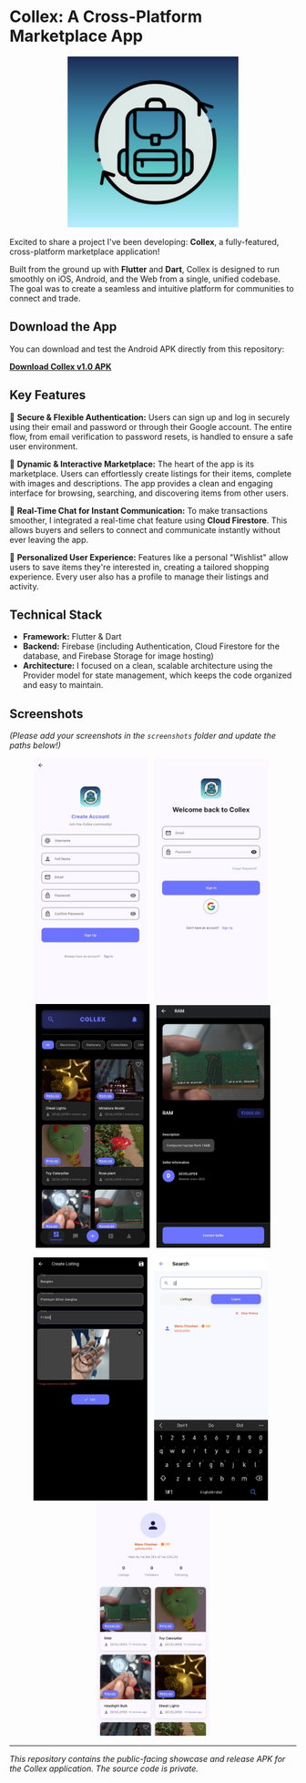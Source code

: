 # Collex: A Cross-Platform Marketplace App

<p align="center">
  <img src="screenshots/promo_image.png" alt="App Promo Image" width="300">
</p>

Excited to share a project I've been developing: **Collex**, a fully-featured, cross-platform marketplace application!

Built from the ground up with **Flutter** and **Dart**, Collex is designed to run smoothly on iOS, Android, and the Web from a single, unified codebase. The goal was to create a seamless and intuitive platform for communities to connect and trade.

## Download the App

You can download and test the Android APK directly from this repository:

[**Download Collex v1.0 APK**](./releases/collex-v1.0.apk)

## Key Features

🔹 **Secure & Flexible Authentication:** Users can sign up and log in securely using their email and password or through their Google account. The entire flow, from email verification to password resets, is handled to ensure a safe user environment.

🔹 **Dynamic & Interactive Marketplace:** The heart of the app is its marketplace. Users can effortlessly create listings for their items, complete with images and descriptions. The app provides a clean and engaging interface for browsing, searching, and discovering items from other users.

🔹 **Real-Time Chat for Instant Communication:** To make transactions smoother, I integrated a real-time chat feature using **Cloud Firestore**. This allows buyers and sellers to connect and communicate instantly without ever leaving the app.

🔹 **Personalized User Experience:** Features like a personal "Wishlist" allow users to save items they're interested in, creating a tailored shopping experience. Every user also has a profile to manage their listings and activity.

## Technical Stack

*   **Framework:** Flutter & Dart
*   **Backend:** Firebase (including Authentication, Cloud Firestore for the database, and Firebase Storage for image hosting)
*   **Architecture:** I focused on a clean, scalable architecture using the Provider model for state management, which keeps the code organized and easy to maintain.

## Screenshots

*(Please add your screenshots in the `screenshots` folder and update the paths below!)*

<p align="center">
    <img src="screenshots/screen1.png" width="200" alt="Screenshot 1">&nbsp;&nbsp;
    <img src="screenshots/screen2.png" width="200" alt="Screenshot 2">&nbsp;&nbsp;
    <img src="screenshots/screen3.png" width="200" alt="Screenshot 3">&nbsp;&nbsp;
    <img src="screenshots/screen4.png" width="200" alt="Screenshot 4">
  </p>
  <p align="center">
    <img src="screenshots/screen5.png" width="200" alt="Screenshot 5">&nbsp;&nbsp;
    <img src="screenshots/screen6.png" width="200" alt="Screenshot 6">&nbsp;&nbsp;
    <img src="screenshots/screen7.png" width="200" alt="Screenshot 7">
  </p>

---
*This repository contains the public-facing showcase and release APK for the Collex application. The source code is private.*
